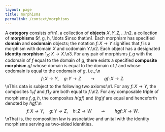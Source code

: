 ```yaml
---
layout: page
title: morphisms
permalink: /context/morphisms
---
```

A **category** consists of\n1. a collection of **objects** $X, Y, Z, \ldots$\n2. a collection of **morphisms** $f, g, h, \ldots $\nso that:\n1. Each morphism has specified **domain** and **codomain**  objects; the notation $f \colon X \to Y$ signifies that $f$ is a morphism with domain $X$ and codomain $Y$.\n2. Each object has a designated **identity morphism** $1_X \colon X \to X$.\n3. For any pair of morphisms $f,g$ with the codomain of $f$ equal to the domain of $g$, there exists a specified **composite morphism** $gf$ whose domain is equal to the domain of $f$ and whose codomain is equal to the codomain of $g$, i.e.,:\n$$ f \colon X \to Y,\quad g \colon Y \to Z \qquad \rightsquigarrow\qquad gf \colon X \to Z.$$\nThis data is subject to the following two axioms:\n1. For any $f \colon X \to Y$, the composites $1_Y f$ and $f 1_X$ are both equal to $f$.\n2. For any composable triple of morphisms $f,g,h$, the composites $h(gf)$ and $(hg)f$ are equal and henceforth denoted by $hgf$.\n$$ f \colon X \to Y,\quad g \colon Y \to Z,\quad h \colon Z \to W \qquad \rightsquigarrow\qquad hgf \colon X \to W.$$\nThat is,  the composition law is associative and unital with the identity morphisms serving as two-sided identities.
